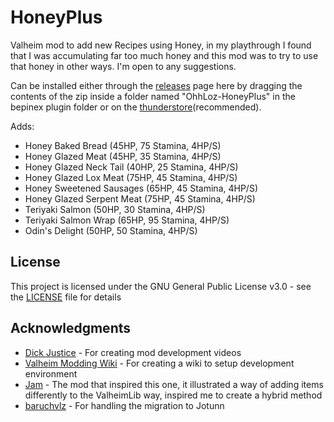 ﻿# HoneyPlus  
Valheim mod to add new Recipes using Honey, in my playthrough I found that I was accumulating far too much honey and this mod was to try to use that honey in other ways. I'm open to any suggestions.  
  
Can be installed either through the [releases](https://github.com/OhhLoz/HoneyPlus/releases) page here by dragging the contents of the zip inside a folder named "OhhLoz-HoneyPlus" in the bepinex plugin folder or on the [thunderstore](https://valheim.thunderstore.io/package/OhhLoz/HoneyPlus/)(recommended).  
  
Adds:  
* Honey Baked Bread (45HP, 75 Stamina, 4HP/S)  
* Honey Glazed Meat (45HP, 35 Stamina, 4HP/S)  
* Honey Glazed Neck Tail (40HP, 25 Stamina, 4HP/S)  
* Honey Glazed Lox Meat (75HP, 45 Stamina, 4HP/S)  
* Honey Sweetened Sausages (65HP, 45 Stamina, 4HP/S)  
* Honey Glazed Serpent Meat (75HP, 45 Stamina, 4HP/S)  
* Teriyaki Salmon (50HP, 30 Stamina, 4HP/S)  
* Teriyaki Salmon Wrap (65HP, 95 Stamina, 4HP/S)  
* Odin's Delight (50HP, 50 Stamina, 4HP/S)  
  
## License  
  
This project is licensed under the GNU General Public License v3.0 - see the [LICENSE](LICENSE) file for details  
  
## Acknowledgments  
  
* [Dick Justice](https://www.youtube.com/channel/UCQmgRGWDJFXVYoin2UzUt7Q) - For creating mod development videos  
* [Valheim Modding Wiki](https://github.com/Valheim-Modding/Wiki/wiki) - For creating a wiki to setup development environment  
* [Jam](https://github.com/RandyKnapp/ValheimMods/tree/main/Jam) - The mod that inspired this one, it illustrated a way of adding items differently to the ValheimLib way, inspired me to create a hybrid method  
* [baruchvlz](https://github.com/baruchvlz) - For handling the migration to Jotunn  
